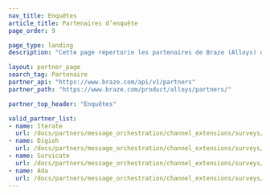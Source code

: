 ```yaml
---
nav_title: Enquêtes
article_title: Partenaires d’enquête
page_order: 9

page_type: landing
description: "Cette page répertorie les partenaires de Braze (Alloys) qui vous permettent de créer des enquêtes ciblées et conviviales."

layout: partner_page
search_tag: Partenaire
partner_api: "https://www.braze.com/api/v1/partners"
partner_path: "https://www.braze.com/product/alloys/partners/"

partner_top_header: "Enquêtes"

valid_partner_list:
- name: Iterate
  url: /docs/partners/message_orchestration/channel_extensions/surveys/iterate/
- name: Digioh
  url: /docs/partners/message_orchestration/channel_extensions/surveys/digioh/
- name: Survicate
  url: /docs/partners/message_orchestration/channel_extensions/surveys/survicate/
- name: Ada
  url: /docs/partners/message_orchestration/channel_extensions/surveys/ada/
---
```

